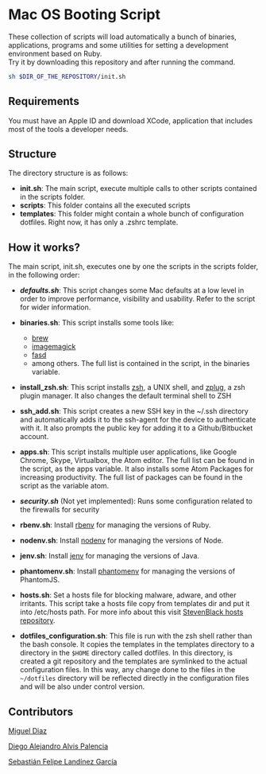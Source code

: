 # Mac OS Booting Script
These collection of scripts will load automatically a bunch of binaries, applications,
programs and some utilities for setting a development environment based on Ruby.<br>
Try it by downloading this repository and after running the command.<br>
```bash
sh $DIR_OF_THE_REPOSITORY/init.sh
```
## Requirements
You must have an Apple ID and download XCode, application that includes most of the
tools a developer needs.

## Structure
The directory structure is as follows: <br>
* <b>init.sh</b>: The main script, execute multiple calls to other scripts contained in
the scripts folder.
* <b>scripts</b>: This folder contains all the executed scripts
* <b>templates</b>: This folder might contain a whole bunch of configuration dotfiles. Right now,
it has only a .zshrc template.

## How it works?
The main script, init.sh, executes one by one the scripts in the scripts folder, in the following
order:
* <b><i>defaults.sh</b></i>: This script changes some Mac defaults at a low
level in order to improve performance, visibility and usability. Refer to the script for wider information.

* <b>binaries.sh</b>: This script installs some tools like:
  * [brew](http://brew.sh/)
  * [imagemagick](http://www.imagemagick.org/script/index.php)
  * [fasd](https://github.com/clvv/fasd)
  * among others. The full list is contained in the script, in the binaries variable.


* <b>install_zsh.sh</b>: This script installs [zsh](http://www.zsh.org/), a UNIX shell, and
[zplug](https://github.com/zplug/zplug), a zsh plugin manager. It also changes the default terminal
shell to ZSH

* <b>ssh_add.sh</b>: This script creates a new SSH key in the ~/.ssh directory and automatically
adds it to the ssh-agent for the device to authenticate with it. It also prompts the public key
for adding it to a Github/Bitbucket account.

* <b>apps.sh</b>: This script installs multiple user applications, like Google Chrome, Skype,
Virtualbox, the Atom editor. The full list can be found in the script, as the apps variable.
It also installs some Atom Packages for increasing productivity. The full list of packages can
be found in the script as the variable atom.

* <b><i>security.sh</b></i> (Not yet implemented): Runs some configuration related
to the firewalls for security

* <b>rbenv.sh</b>: Install [rbenv](https://github.com/rbenv/rbenv) for managing the versions of Ruby.

* <b>nodenv.sh</b>: Install [nodenv](https://github.com/nodenv/nodenv) for managing the versions of Node.

* <b>jenv.sh</b>: Install [jenv](https://github.com/gcuisinier/jenv) for managing the versions of Java.

* <b>phantomenv.sh</b>: Install [phantomenv](https://github.com/boxen/phantomenv) for managing the versions of PhantomJS.

* <b>hosts.sh</b>: Set a hosts file for blocking malware, adware, and other irritants. This script take a hosts file copy from templates dir and put it into /etc/hosts path. For more info about this visit [StevenBlack hosts repository](https://github.com/StevenBlack/hosts).

* <b>dotfiles_configuration.sh</b>: This file is run with the zsh shell rather than the bash console. It copies the templates in the templates directory to a directory in the `$HOME` directory called dotfiles. In this directory, is created a git repository and the templates are symlinked to the actual configuration files. In this way, any change done to the files in the `~/dotfiles` directory will be reflected directly in the configuration files and will be also under control version.

## Contributors
[Miguel Diaz](https://github.com/gato-omega)

[Diego Alejandro Alvis Palencia](https://github.com/diegoalvis)

[Sebastián Felipe Landínez García](https://github.com/sflang1)
